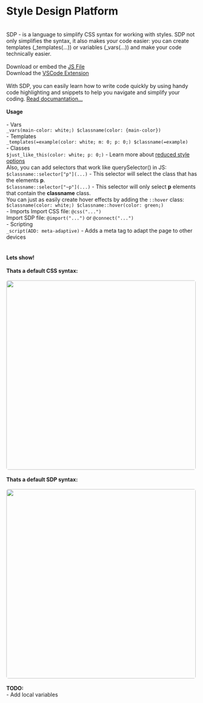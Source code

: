 <h1>Style Design Platform</h1>
<br>
SDP - is a language to simplify CSS syntax for working with styles. SDP not only simplifies the syntax, it also makes your code easier: you can create templates (_templates(...)) or variables (_vars(...)) and make your code technically easier. 
<br><br>
Download or embed the <a href="https://cdn.yurba.me/static/sdp/1.0/main.js">JS File</a>
<br>
Download the <a href="https://marketplace.visualstudio.com/items?itemName=ClarityLabWDS.sdp-syntax">VSCode Extension</a>
<br><br>
With SDP, you can easily learn how to write code quickly by using handy code highlighting and snippets to help you navigate and simplify your coding. <a href="https://dev.yurba.me/cl/sdp/docs">Read documantation...</a>
<br><br>
<strong>Usage</strong>
<br><br>
- Vars
<br>
<code>_vars(main-color: white;) $classname(color: {main-color})</code>
<br>
- Templates
<br>
<code>_templates(=example(color: white; m: 0; p: 0;) $classname(=example)</code>
<br>
- Classes
<br>
<code>$just_like_this(color: white; p: 0;)</code> - Learn more about <a href="https://dev.yurba.me/cl/sdp/docs/#shorthands">reduced style options</a>
<br>
Also, you can add selectors that work like querySelector() in JS:
<br>
<code>$classname::selector["p"](...)</code> - This selector will select the class that has the elements <strong>p</strong>.
<br>
<code>$classname::selector["~p"](...)</code> - This selector will only select <strong>p</strong> elements that contain the <strong>classname</strong> class.
<br>
You can just as easily create hover effects by adding the <code>::hover</code> class:
<br>
<code>$classname(color: white;) $classname::hover(color: green;)</code>
<br>
- Imports
Import CSS file: <code>@css("...")</code>
<br>
Import SDP file: <code>@import("...")</code> or <code>@connect("...")</code>
<br>
- Scripting
<br>
<code>_script(ADD: meta-adaptive)</code> - Adds a meta tag to adapt the page to other devices
<br><br>
<h4 style="font-weight: bold">Lets show!</h4>
<span style="font-weight: bold">Thats a default CSS syntax:</span>
<br><br>
<img  style="border-radius: 5px; width: 500px;" src="https://user-images.githubusercontent.com/115047953/229337556-b3691cec-ff51-4e57-85b8-0182f90d846e.png">
<br><br>
<span style="font-weight: bold">Thats a default SDP syntax:</span>
<br><br>
<img  style="border-radius: 5px; width: 500px;" src="https://user-images.githubusercontent.com/115047953/229337578-c4937ba5-56bb-4e16-96b4-5adfc2523385.png">
<br><br>
<strong>TODO:</strong>
<br>
- Add local variables
